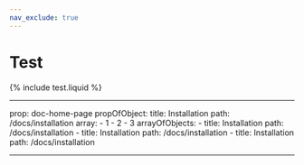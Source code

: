 ```yaml
---
nav_exclude: true
---
```


# Test

{% include test.liquid %}


---
prop: doc-home-page
propOfObject:
    title: Installation
    path: /docs/installation
array:
    - 1
    - 2
    - 3
arrayOfObjects:
    - title: Installation
      path: /docs/installation
    - title: Installation
      path: /docs/installation
    - title: Installation
      path: /docs/installation

---